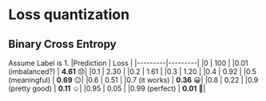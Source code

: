 # Loss quantization

## Binary Cross Entropy
Assume Label is 1.
|Prediction         |  Loss   |
|---------|---------|
|0        |   100   |
|0.01 (imbalanced?) |   **4.61**  :disappointed:|
|0.1      |   2.30  |
|0.2      |   1.61  |
|0.3      |   1.20  |
|0.4      |   0.92  |
|0.5 (meaningful)   |   **0.69**  :neutral_face:|
|0.6      |   0.51  |
|0.7 (it works)     |   **0.36**  :grinning:|
|0.8      |   0.22  |
|0.9 (pretty good)  |   **0.11**  :relaxed:|
|0.95     |   0.05  |
|0.99 (perfect)     |   **0.01**  :triumph:|
 
